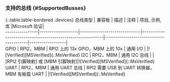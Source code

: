 ### 支持的总线 {\#SupportedBusses}

{:.table.table-bordered .devices}
总线类型 | 兼容板 | 描述 | 注释 | 项目, 示例, 库 |Microsoft 验证|                  
----------------|-------------------|------------------------------|-----------------------------------------------------------|----------------------------------------|------------------|                  
GPIO | RPI2，MBM | RPI2 上的 13x GPIO，MBM 上的 10x | 通用 I/O | |!\[Verified\]\[MSVerified\]{:.MsVerified}
I2C | RPI2，MBM | 通用 I2C 总线 | | \[RPI2 引脚映射\] 或 \[MBM 引脚映射\]|!\[Verified\]\[MSVerified\]{:.MsVerified}
UART | RPI2，MBM | 通用 UART 总线 | RPI2 需要 USB 到 UART 转换器，MBM 有板载 UART | |!\[Verified\]\[MSVerified\]{:.MsVerified}

